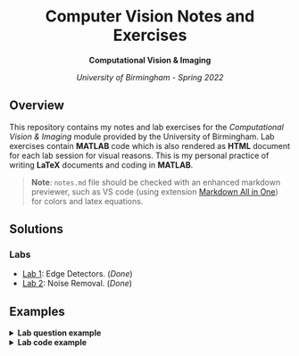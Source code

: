 <h1 align="center">Computer Vision Notes and Exercises</h1>
<p align="center"><b>Computational Vision & Imaging</b></p>
<p align="center"><i>University of Birmingham - Spring 2022</i></p>

## Overview
This repository contains my notes and lab exercises for the _Computational Vision & Imaging_ module provided by the University of Birmingham. Lab exercises contain **MATLAB** code which is also rendered as **HTML** document for each lab session for visual reasons. This is my personal practice of writing **LaTeX** documents and coding in **MATLAB**.

> **Note**: `notes.md` file should be checked with an enhanced markdown previewer, such as VS code (using extension [Markdown All in One](https://marketplace.visualstudio.com/items?itemName=yzhang.markdown-all-in-one)) for colors and latex equations.

## Solutions
### Labs
* [Lab 1](lab1/matlab.html): Edge Detectors. (_Done_)
* [Lab 2](lab2/matlab.html): Noise Removal. (_Done_)

## Examples
<details><summary><b>Lab question example</b></summary>
<br>

**Question**: what happens to the edges in the heavily blurred case after applying gradient operators, such as _Sobel_ operators?
<br>

**Answer**: thicker edges stand out more and thinner edges almost disappear. This is because thin edges may sometimes be confused with noise which gets averaged out after heavily blurying an image. Strong edges, on the other hand, remain standing out (i.e., they are surrounded by more values indicating an edge region) therefore the gradient operator captures the changes and emphasizes them.

</details>

<details><summary><b>Lab code example</b></summary>
<br>

**Task**: combine the idea of the _Laplacian_ operator with the idea of _Gaussian_ smoothing.
<br>

```matlab
% Get LoG filter, apply to image and apply zerocross
log_filter = conv2(laplacian, gaussian_filter_5x5);
I_in = conv2(log_filter, shakey);
I_out = edge(I_in, 'zerocross');

% Show the result
show_image(I_out, "log_zerocross")
```

</details>
